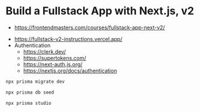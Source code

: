 # Build a Fullstack App with Next.js, v2

- <https://frontendmasters.com/courses/fullstack-app-next-v2/>

* <https://fullstack-v2-instructions.vercel.app/>
* Authentication
  - <https://clerk.dev/>
  * <https://supertokens.com/>
  * <https://next-auth.js.org/>
  * <https://nextjs.org/docs/authentication>

```bash
npx prisma migrate dev
```

```bash
npx prisma db seed
```

```bash
npx prisma studio
```
